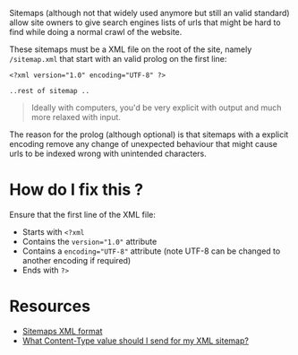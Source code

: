 Sitemaps (although not that widely used anymore but still an valid standard) allow site owners to give search engines lists of urls that might be hard to find while doing a normal crawl of the website.

These sitemaps must be a XML file on the root of the site, namely `/sitemap.xml` that start with an valid prolog on the first line:

```
<?xml version="1.0" encoding="UTF-8" ?>

..rest of sitemap ..

```

> Ideally with computers, you'd be very explicit with output and much more relaxed with input.

The reason for the prolog (although optional) is that sitemaps with a explicit encoding remove any change of unexpected behaviour that might cause urls to be indexed wrong with unintended characters.

# How do I fix this ?

Ensure that the first line of the XML file:

* Starts with `<?xml`
* Contains the `version="1.0"` attribute
* Contains a `encoding="UTF-8"` attribute (note UTF-8 can be changed to another encoding if required)
* Ends with `?>`

# Resources

* [Sitemaps XML format](http://www.sitemaps.org/protocol.html)
* [What Content-Type value should I send for my XML sitemap?](http://stackoverflow.com/questions/3272534/what-content-type-value-should-i-send-for-my-xml-sitemap)